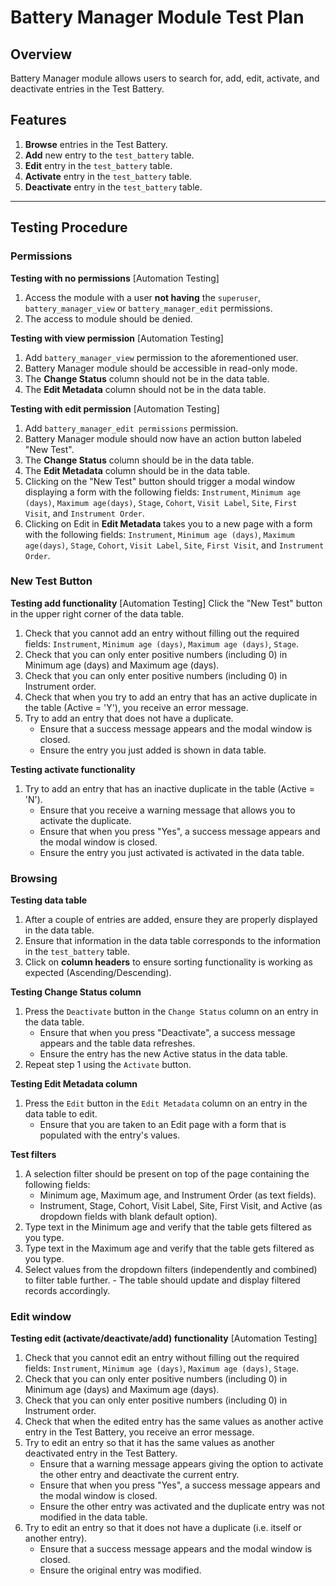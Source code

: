 # Battery Manager Module Test Plan

##  Overview

Battery Manager module allows users to search for, add, edit, activate, and deactivate entries in the
Test Battery.

##  Features

1. **Browse** entries in the Test Battery.
2. **Add** new entry to the `test_battery` table.
3. **Edit** entry in the `test_battery` table.
4. **Activate** entry in the `test_battery` table.
5. **Deactivate** entry in the `test_battery` table.

---

##  Testing Procedure

### Permissions

**Testing with no permissions** [Automation Testing]
  1. Access the module with a user **not having** the `superuser`, `battery_manager_view` or `battery_manager_edit` permissions.
  2. The access to module should be denied.

**Testing with view permission** [Automation Testing]
  1. Add `battery_manager_view` permission to the aforementioned user.
  2. Battery Manager module should be accessible in read-only mode.
  3. The **Change Status** column should not be in the data table.
  4. The **Edit Metadata** column should not be in the data table.

**Testing with edit permission** [Automation Testing]
  1. Add `battery_manager_edit permissions` permission.
  2. Battery Manager module should now have an action button labeled "New Test".
  3. The **Change Status** column should be in the data table.
  4. The **Edit Metadata** column should be in the data table.
  5. Clicking on the "New Test" button should trigger a modal window displaying a form with the following fields:
     `Instrument`, `Minimum age (days)`, `Maximum age(days)`, `Stage`, `Cohort`, `Visit Label`, `Site`, `First Visit`,
     and `Instrument Order`.
  6. Clicking on Edit in **Edit Metadata** takes you to a new page with a form with the following fields:
     `Instrument`, `Minimum age (days)`, `Maximum age(days)`, `Stage`, `Cohort`, `Visit Label`, `Site`, `First Visit`,
     and `Instrument Order`.

### New Test Button

**Testing add functionality**  [Automation Testing]
Click the "New Test" button in the upper right corner of the data table.
  1. Check that you cannot add an entry without filling out the required fields: `Instrument`, `Minimum age (days)`, `Maximum age (days)`, `Stage`.
  2. Check that you can only enter positive numbers (including 0) in Minimum age (days) and Maximum age (days).
  3. Check that you can only enter positive numbers (including 0) in Instrument order.
  4. Check that when you try to add an entry that has an active duplicate in the table (Active = 'Y'), you receive an error message.
  5. Try to add an entry that does not have a duplicate.
     - Ensure that a success message appears and the modal window is closed.
     - Ensure the entry you just added is shown in data table.

**Testing activate functionality**
  1. Try to add an entry that has an inactive duplicate in the table (Active = 'N').
     - Ensure that you receive a warning message that allows you to activate the duplicate.
     - Ensure that when you press "Yes", a success message appears and the modal window is closed.
     - Ensure the entry you just activated is activated in the data table.

### Browsing

**Testing data table**
  1. After a couple of entries are added, ensure they are properly displayed in the data table.
  2. Ensure that information in the data table corresponds to the information in the `test_battery` table.
  3. Click on **column headers** to ensure sorting functionality is working as expected (Ascending/Descending).

**Testing Change Status column**
  1. Press the `Deactivate` button in the `Change Status` column on an entry in the data table.
     - Ensure that when you press "Deactivate", a success message appears and the table data refreshes.
     - Ensure the entry has the new Active status in the data table.
  2. Repeat step 1 using the `Activate` button.

**Testing Edit Metadata column**
  1. Press the `Edit` button in the `Edit Metadata` column on an entry in the data table to edit.
     - Ensure that you are taken to an Edit page with a form that is populated with the entry's values.

**Test filters**
  1. A selection filter should be present on top of the page containing the following fields:
     - Minimum age, Maximum age, and Instrument Order (as text fields).
     - Instrument, Stage, Cohort, Visit Label, Site, First Visit, and Active (as dropdown fields with blank default option).
  2. Type text in the Minimum age and verify that the table gets filtered as you type.
  3. Type text in the Maximum age and verify that the table gets filtered as you type.
  4. Select values from the dropdown filters (independently and combined) to filter table further.
    - The table should update and display filtered records accordingly.

### Edit window

**Testing edit (activate/deactivate/add) functionality**  [Automation Testing]
  1. Check that you cannot edit an entry without filling out the required fields: `Instrument`, `Minimum age (days)`, `Maximum age (days)`, `Stage`.
  2. Check that you can only enter positive numbers (including 0) in Minimum age (days) and Maximum age (days).
  3. Check that you can only enter positive numbers (including 0) in Instrument order.
  4. Check that when the edited entry has the same values as another active entry in the Test Battery, you receive an error message.
  5. Try to edit an entry so that it has the same values as another deactivated entry in the Test Battery.
     - Ensure that a warning message appears giving the option to activate the other entry and deactivate the current entry.
     - Ensure that when you press "Yes", a success message appears and the modal window is closed.
     - Ensure the other entry was activated and the duplicate entry was not modified in the data table.
  6. Try to edit an entry so that it does not have a duplicate (i.e. itself or another entry).
     - Ensure that a success message appears and the modal window is closed.
     - Ensure the original entry was modified.
